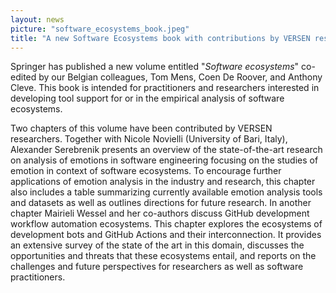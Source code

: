 ```yaml
---
layout: news
picture: "software_ecosystems_book.jpeg"
title: "A new Software Ecosystems book with contributions by VERSEN resarchers"
---
```


Springer has published a new volume entitled "_Software ecosystems_" co-edited by our Belgian colleagues, Tom Mens, Coen De Roover, and Anthony Cleve. This book is intended for practitioners and researchers interested in developing tool support for or in the empirical analysis of software ecosystems. 

Two chapters of this volume have been contributed by VERSEN researchers. Together with Nicole Novielli (University of Bari, Italy), Alexander Serebrenik presents an overview of the state-of-the-art research on analysis of emotions in software engineering focusing on the studies of emotion in context of software ecosystems. To encourage further applications of emotion analysis in the industry and research, this chapter also includes a table summarizing currently available emotion analysis tools and datasets as well as outlines directions for future research. In another chapter Mairieli Wessel and her co-authors discuss GitHub development workflow automation ecosystems. This chapter explores the ecosystems of development bots and GitHub Actions and their interconnection. It provides an extensive survey of the state of the art in this domain, discusses the opportunities and threats that these ecosystems entail, and reports on the challenges and future perspectives for researchers as well as software practitioners.